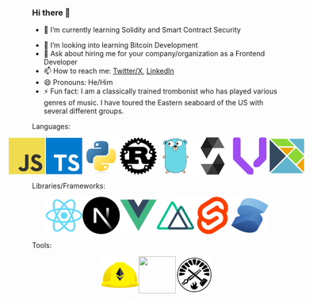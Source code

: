 ### Hi there 👋

<!-- 🔭 I’m currently working on -->
- 🌱 I’m currently learning Solidity and Smart Contract Security
<!-- - 👯 I’m looking to collaborate on ... -->
- 🤔 I’m looking into learning Bitcoin Development
- 💬 Ask about hiring me for your company/organization as a Frontend Developer
- 📫 How to reach me: [Twitter/X](https://www.twitter.com/0xdcampdev), [LinkedIn](https://www.linkedin.com/in/douglas-campbell-dev)
- 😄 Pronouns: He/Him
- ⚡ Fun fact: I am a classically trained trombonist who has played various genres of music.  I have toured the Eastern seaboard of the US with several different groups.

Languages:
<div style="display:flex; flex-direction: row; justify-content: center;">
  <img style="width: 75px; height: 75px;" src="https://raw.githubusercontent.com/devicons/devicon/master/icons/javascript/javascript-original.svg">
  <img style="width: 75px; height: 75px;" src="https://raw.githubusercontent.com/devicons/devicon/master/icons/typescript/typescript-original.svg">
  <img style="width: 75px; height: 75px;" src="https://raw.githubusercontent.com/devicons/devicon/master/icons/python/python-original.svg">
  <img style="width: 75px; height: 75px;" src="https://raw.githubusercontent.com/devicons/devicon/master/icons/rust/rust-original.svg">
  <img style="width: 75px; height: 75px;" src="https://raw.githubusercontent.com/devicons/devicon/master/icons/go/go-original.svg">
  <img style="width: 75px; height: 75px;" src="https://raw.githubusercontent.com/devicons/devicon/refs/heads/master/icons/solidity/solidity-original.svg">
  <img style="width: 75px; height: 75px;" src="https://raw.githubusercontent.com/devicons/devicon/refs/heads/master/icons/vyper/vyper-original.svg">
  <img style="width: 75px; height: 75px;" src="https://raw.githubusercontent.com/devicons/devicon/refs/heads/master/icons/elm/elm-original.svg">
</div>

Libraries/Frameworks:
<div style="display:flex; flex-direction: row; justify-content: center;">
  <img style="width: 75px; height: 75px;" src="https://raw.githubusercontent.com/devicons/devicon/master/icons/react/react-original.svg">
  <img style="width: 75px; height: 75px;" src="https://raw.githubusercontent.com/devicons/devicon/refs/heads/master/icons/nextjs/nextjs-original.svg">
  <img style="width: 75px; height: 75px;" src="https://raw.githubusercontent.com/devicons/devicon/master/icons/vuejs/vuejs-original.svg">
  <img style="width: 75px; height: 75px;" src="https://raw.githubusercontent.com/devicons/devicon/refs/heads/master/icons/nuxtjs/nuxtjs-original.svg">
  <img style="width: 75px; height: 75px;" src="https://github.com/devicons/devicon/blob/master/icons/svelte/svelte-original.svg">
  <img style="width: 75px; height: 75px;" src="https://github.com/devicons/devicon/blob/master/icons/solidjs/solidjs-original.svg">
</div>

Tools:
<div style="display:flex; flex-direction: row; justify-content: center;">
  <img style="width: 75px; height: 75px;" src="https://raw.githubusercontent.com/devicons/devicon/refs/heads/master/icons/hardhat/hardhat-original.svg">
  <!-- <img style="width: 75px; height: 75px;" src="https://images.seeklogo.com/logo-png/42/1/ethers-logo-png_seeklogo-426721.png?v=1957182601377694464"> -->
  <img style="width: 75px; height: 75px;" src="https://upload.wikimedia.org/wikipedia/commons/1/18/Ipfs-logo-1024-ice-text.png">
  <img style="width: 75px; height: 75px;" src="https://github.com/foundry-rs/foundry/blob/master/.github/logo.png?raw=true">
</div>

